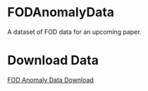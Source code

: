 # FODAnomalyData
A dataset of FOD data for an upcoming paper.

# Download Data
[FOD Anomaly Data Download](https://docs.google.com/uc?export=download&id=1ayz5qo46pxoLpxx1h3EnnucI8EOflZTz)
